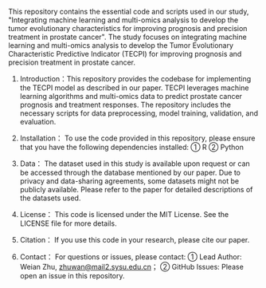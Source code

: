 This repository contains the essential code and scripts used in our study, "Integrating machine learning and multi-omics analysis to develop the tumor evolutionary characteristics for improving prognosis and precision treatment in prostate cancer". The study focuses on integrating machine learning and multi-omics analysis to develop the Tumor Evolutionary Characteristic Predictive Indicator (TECPI) for improving prognosis and precision treatment in prostate cancer.

1.	Introduction：This repository provides the codebase for implementing the TECPI model as described in our paper. TECPI leverages machine learning algorithms and multi-omics data to predict prostate cancer prognosis and treatment responses. The repository includes the necessary scripts for data preprocessing, model training, validation, and evaluation.

2.	Installation： To use the code provided in this repository, please ensure that you have the following dependencies installed:
①	R 
②	Python 

3.	Data： The dataset used in this study is available upon request or can be accessed through the database mentioned by our paper. Due to privacy and data-sharing agreements, some datasets might not be publicly available. Please refer to the paper for detailed descriptions of the datasets used.

4.	License： This code is licensed under the MIT License. See the LICENSE file for more details.

5.	Citation： If you use this code in your research, please cite our paper.

6.	Contact： For questions or issues, please contact:
①	Lead Author: Weian Zhu, zhuwan@mail2.sysu.edu.cn；
②	GitHub Issues: Please open an issue in this repository.
